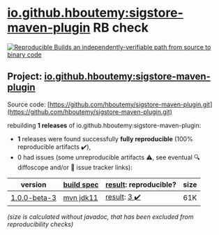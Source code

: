 [io.github.hboutemy:sigstore-maven-plugin](https://central.sonatype.com/artifact/io.github.hboutemy/sigstore-maven-plugin/versions) RB check
=======

[![Reproducible Builds](https://reproducible-builds.org/images/logos/rb.svg) an independently-verifiable path from source to binary code](https://reproducible-builds.org/)

## Project: [io.github.hboutemy:sigstore-maven-plugin](https://central.sonatype.com/artifact/io.github.hboutemy/sigstore-maven-plugin/versions)

Source code: [https://github.com/hboutemy/sigstore-maven-plugin.git](https://github.com/hboutemy/sigstore-maven-plugin.git)

rebuilding **1 releases** of io.github.hboutemy:sigstore-maven-plugin:
- **1** releases were found successfully **fully reproducible** (100% reproducible artifacts :heavy_check_mark:),
- 0 had issues (some unreproducible artifacts :warning:, see eventual :mag: diffoscope and/or :memo: issue tracker links):

| version | [build spec](/BUILDSPEC.md) | [result](https://reproducible-builds.org/docs/jvm/): reproducible? | size |
| -- | --------- | ------ | -- |
| [1.0.0-beta-3](https://central.sonatype.com/artifact/io.github.hboutemy/sigstore-maven-plugin/1.0.0-beta-3/pom) | [mvn jdk11](sigstore-maven-plugin-1.0.0-beta-3.buildspec) | [result](sigstore-maven-plugin-1.0.0-beta-3.buildinfo): [3 :heavy_check_mark: ](sigstore-maven-plugin-1.0.0-beta-3.buildcompare) | 61K |

<i>(size is calculated without javadoc, that has been excluded from reproducibility checks)</i>
